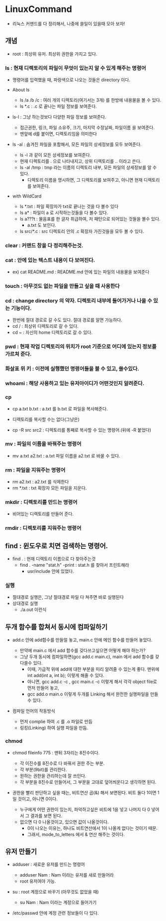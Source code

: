 # LinuxCommand

+ 리눅스 커맨드를 다 정리해서, 나중에 쓸일이 있을때 모아 보자!

## 개념 

+ root :  최상위 유저. 최상위 권한을 가지고 있다. 

### ls : __현재 디렉토리의 파일이 무엇이 있는지__ 알 수 있게 해주는 명령어 
+ 명령어를 입력했을 때, 파랑색으로 나오는 것들은 directory 이다. 

+ About ls
  - ls /a /b /c : 여러 개의 디렉토리(여기서는 3개) 를 한방에 내용물을 볼 수 있다.
  - ls *.c : .c 로 끝나는 파일 정보를 보여준다. 
  
+ ls-l : 그냥 하는것보다 다양한 파일 정보를 보여준다. 
  - 접근권한, 링크, 파일 소유주, 크기, 마지막 수정날짜, 파일이름 을 보여준다.
  - 맨앞에 d를 붙이면, 디렉토리임을 의미한다
  
+ ls -al : 숨겨진 파일을 포함해서, 모든 파일의 상세정보를 모두 보여준다. 
  - ls -l 과 같이 모든 상세정보를 보여준다. 
  - 현재 디렉토리를 . 으로 나타내지고, 상위 디렉토리를 .. 이라고 쓴다. 
  - ls -al /tmp  : tmp 라는 이름의 디렉토리 내부, 모든 파일의 상세정보를 알 수 있다. 
    - 디렉토리 이름을 명시하면, 그 디렉토리를 보여주고, 아니면 현재 디렉토리를 보여준다. 
  
  
+ with WildCard
  - ls *.txt : 파일 확장자가 txt로 끝나는 것을 다 볼수 있다
  - ls a* : 파일이 a 로 시작하는것들을 다 볼수 있다. 
  - ls a???t : 물음표를 한 글자 취급하여, 저 패턴으로 되어있는 것들을 볼수 있다.
    - a.txt 도 보인다. 
  - ls src/*.c : src 디렉토리 안의 .c 확장자 가진것들을 모두 볼 수 있다.

### clear : 커맨드 창을 다 정리해주는것.

### cat : 안에 있는 텍스트 내용이 다 보여진다. 

+ ex) cat README.md : README.md 안에 있는 파일의 내용물을 보여준다 

### touch : 아무것도 없는 파일을 만들고 싶을 때 사용한다 

### cd : change directory 의 약자. 디렉토리 내부에 들어가거나 나올 수 있는 기능이다.

+ 한번에 절대 경로로 갈 수도 있다. 절대 경로를 알면 가능하다. 
+ cd / : 최상위 디렉토리로 갈 수 있다. 
+ cd ~ : 자신의 home 디렉토리로 갈 수 있다.

### pwd : 현재 작업 디렉토리의 위치가 root 기준으로 어디에 있는지 정보를 가르쳐 준다. 

### 화살표 위 키 : 이전에 실행했던 명령어들을 볼 수 있고, 쓸수있다.

### whoami : 해당 사용하고 있는 유저아이디가 어떤것인지 알려준다. 

### cp 
+ cp a.txt b.txt : a.txt 를 b.txt 로 파일을 복사해준다. 
+ 디렉토리를 복사할 수는 없다(그냥은)

+ cp -R src src2  : 디렉토리를 통째로 복사할 수 있는 명령어.(뒤에 -R 붙었다)

### mv : 파일의 이름을 바꿔주는 명령어

+ mv a.txt a2.txt : a.txt 파일 이름을 a2.txt 로 바꿀 수 있다.

### rm : 파일을 지워주는 명령어

+ rm a2.txt : a2.txt 를 삭제한다 
+ rm *.txt : txt 확장자 모든 파일을 지운다. 

### mkdir : 디렉토리를 만드는 명령어
+ 비어있는 디렉토리를 만들어 준다. 

### rmdir : 디렉토리를 지워주는 명령어

## find : 윈도우로 치면 검색하는 명령어. 

+ find . : 현재 디렉토리 이름으로 다 찾아주는것
  - find . -name "stat.h" -print : stat.h 를 찾아서 프린트해라
    - usr/include 안에 있었다. 


### 실행
+ 절대경로 실행은, 그냥 절대경로 파일 다 쳐주면 바로 실행된다 
+ 상대경로 실행
  - ./a.out 이런식

## 두개 함수를 합쳐서 동시에 컴파일하기

+ add.c  안에 add함수를 만들얼 놓고, main.c 안에 메인 함수를 만들어 놓았다.
  - 만약에 main.c 에서 add 함수를 갖다쓰고싶으면 어떻게 해야 하는가?
  - 그냥 두개 동시에 컴파일하면(gcc add.c main.c), main 에서 add 함수를 갖다쓸수 있다.  
    - 이때, 가급적 위에 add에 대한 부분을 미리 알려줄 수 있는게 좋다. 맨위에 int add(int a, int b); 이렇게 해줄 수 있다.
    - 아니면, gcc add.c -c , gcc main.c -c 이렇게 해서 각각 object file로 먼저 만들어 놓고, 
    - gcc add.o main.o 이렇게 두개를 Linking 해서 완전한 실행파일을 만들 수 있다. 

+ 컴파일 언어의 작동방식
  - 먼저 complie 하여 .c 를 .o 파일로 만듬
  - 링킹(Linking) 하여 실행 파일을 만듬.

### chmod 
+ chmod fileinfo 775 : 맨뒤 3자리는 8진수이다. 
  - 각 이진수를 8진수로 다 바꿔서 권한 주는 부분.
  - 각 부분(9bit)를 관리한다. 
  - 원하는 권한을 관리하는데 잘 쓰인다. 
  - 각 부분을 8진수로 만들어서, 그 부분을 고대로 덮어씌운다고 생각하면 된다. 
  
+ 권한을 빨리 판단하고 싶을 때는, 비트연산 곱(&) 해서 보면된다. 비트 둘다 1이면 1일 것이고, 아니면 0이다. 
  - 누구에게 어떤 권한이 있는지, 파악하고싶은 비트에 1을 넣고 나머지 다 0 넣어서 그 결과를 보면 된다.
  - 없으면 다 0 나올것이고, 있으면 값이 나올것이다. 
    - 0이 나오는 이유는, 하나도 비트연산에서 1이 나올게 없다는 것이기 때문.
    - 그래서, mode_to_letters 에서 & 연산 해주는 것이다. 
    
    

## 유저 만들기
+ adduser : 새로운 유저를 만드는 명령어
  - adduser Nam : Nam 이라는 유저를 새로 만들어라
  - root 유저여야 가능.
  
+ su : root 계정으로 바꾸기  (아무것도 없었을 때)
  - su Nam : Nam 이라는 계정으로 들어가기
  
+ /etc/passwd 안에 계정 관련 정보들이 다 있다. 


